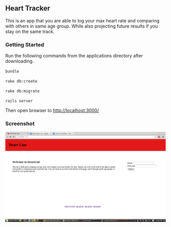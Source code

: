 ## Heart Tracker

This is an app that you are able to log your max heart rate and comparing with others in same age group. While also projecting future results if you stay on the same track.

### Getting Started

Run the following commands from the applications directory after downloading.

`bundle`

`rake db:create`

`rake db:migrate`

`rails server`

Then open browser to [http://localhost:3000/](http://localhost:3000/)

### Screenshot

![](https://raw.githubusercontent.com/Carpk/heart-track/master/app/assets/images/Screenshot%20from%202014-04-04%2017:59:33.png)
